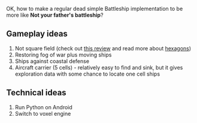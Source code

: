OK, how to make a regular dead simple Battleship implementation to be more like **Not your father's battleship**?

## Gameplay ideas

1. Not square field (check out [this review](http://boardgamegeek.com/thread/605234/bravo-battleship) and read more about [hexagons](http://www.redblobgames.com/grids/hexagons))
1. Restoring fog of war plus moving ships
1. Ships against coastal defense
1. Aircraft carrier (5 cells) - relatively easy to find and sink, but it gives exploration data with some chance to locate one cell ships

## Technical ideas

1. Run Python on Android
1. Switch to voxel engine